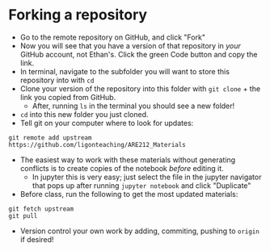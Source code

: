 # Forking a repository

- Go to the remote repository on GitHub, and click "Fork"
- Now you will see that you have a version of that repository in _your_ GitHub account, not Ethan's. Click the green Code button and copy the link.
- In terminal, navigate to the subfolder you will want to store this repository into with ``cd``
- Clone your version of the repository into this folder with ``git clone`` + the link you copied from GitHub.
	- After, running ``ls`` in the terminal you should see a new folder!
- ``cd`` into this new folder you just cloned.
- Tell git on your computer where to look for updates:

```
git remote add upstream https://github.com/ligonteaching/ARE212_Materials
```

- The easiest way to work with these materials without generating conflicts is to create copies of the notebook _before_ editing it. 
	- In jupyter this is very easy; just select the file in the jupyter navigator that pops up after running ``jupyter notebook`` and click "Duplicate"
- Before class, run the following to get the most updated materials:

```
git fetch upstream
git pull 
```

- Version control your own work by adding, commiting, pushing to ``origin`` if desired!
